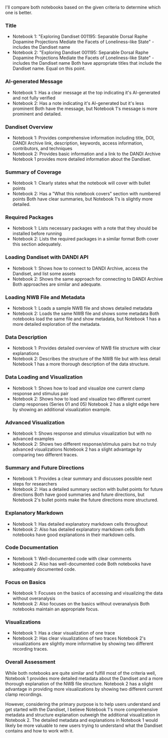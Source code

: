 I'll compare both notebooks based on the given criteria to determine which one is better.

### Title
- Notebook 1: "Exploring Dandiset 001195: Separable Dorsal Raphe Dopamine Projections Mediate the Facets of Loneliness-like State" - includes the Dandiset name
- Notebook 2: "Exploring Dandiset 001195: Separable Dorsal Raphe Dopamine Projections Mediate the Facets of Loneliness-like State" - includes the Dandiset name
Both have appropriate titles that include the Dandiset name. Equal on this point.

### AI-generated Message
- Notebook 1: Has a clear message at the top indicating it's AI-generated and not fully verified
- Notebook 2: Has a note indicating it's AI-generated but it's less prominent
Both have the message, but Notebook 1's message is more prominent and detailed.

### Dandiset Overview
- Notebook 1: Provides comprehensive information including title, DOI, DANDI Archive link, description, keywords, access information, contributors, and techniques
- Notebook 2: Provides basic information and a link to the DANDI Archive
Notebook 1 provides more detailed information about the Dandiset.

### Summary of Coverage
- Notebook 1: Clearly states what the notebook will cover with bullet points
- Notebook 2: Has a "What this notebook covers" section with numbered points
Both have clear summaries, but Notebook 1's is slightly more detailed.

### Required Packages
- Notebook 1: Lists necessary packages with a note that they should be installed before running
- Notebook 2: Lists the required packages in a similar format
Both cover this section adequately.

### Loading Dandiset with DANDI API
- Notebook 1: Shows how to connect to DANDI Archive, access the Dandiset, and list some assets
- Notebook 2: Shows the same approach for connecting to DANDI Archive
Both approaches are similar and adequate.

### Loading NWB File and Metadata
- Notebook 1: Loads a sample NWB file and shows detailed metadata
- Notebook 2: Loads the same NWB file and shows some metadata
Both notebooks load the same file and show metadata, but Notebook 1 has a more detailed exploration of the metadata.

### Data Description
- Notebook 1: Provides detailed overview of NWB file structure with clear explanations
- Notebook 2: Describes the structure of the NWB file but with less detail
Notebook 1 has a more thorough description of the data structure.

### Data Loading and Visualization
- Notebook 1: Shows how to load and visualize one current clamp response and stimulus pair
- Notebook 2: Shows how to load and visualize two different current clamp responses (Series 01 and 05)
Notebook 2 has a slight edge here by showing an additional visualization example.

### Advanced Visualization
- Notebook 1: Shows response and stimulus visualization but with no advanced examples
- Notebook 2: Shows two different response/stimulus pairs but no truly advanced visualizations
Notebook 2 has a slight advantage by comparing two different traces.

### Summary and Future Directions
- Notebook 1: Provides a clear summary and discusses possible next steps for researchers
- Notebook 2: Has a detailed summary section with bullet points for future directions
Both have good summaries and future directions, but Notebook 2's bullet points make the future directions more structured.

### Explanatory Markdown
- Notebook 1: Has detailed explanatory markdown cells throughout
- Notebook 2: Also has detailed explanatory markdown cells
Both notebooks have good explanations in their markdown cells.

### Code Documentation
- Notebook 1: Well-documented code with clear comments
- Notebook 2: Also has well-documented code
Both notebooks have adequately documented code.

### Focus on Basics
- Notebook 1: Focuses on the basics of accessing and visualizing the data without overanalysis
- Notebook 2: Also focuses on the basics without overanalysis
Both notebooks maintain an appropriate focus.

### Visualizations
- Notebook 1: Has a clear visualization of one trace
- Notebook 2: Has clear visualizations of two traces
Notebook 2's visualizations are slightly more informative by showing two different recording traces.

### Overall Assessment
While both notebooks are quite similar and fulfill most of the criteria well, Notebook 1 provides more detailed metadata about the Dandiset and a more thorough explanation of the NWB file structure. Notebook 2 has a slight advantage in providing more visualizations by showing two different current clamp recordings.

However, considering the primary purpose is to help users understand and get started with the Dandiset, I believe Notebook 1's more comprehensive metadata and structure explanation outweigh the additional visualization in Notebook 2. The detailed metadata and explanations in Notebook 1 would likely be more valuable to new users trying to understand what the Dandiset contains and how to work with it.